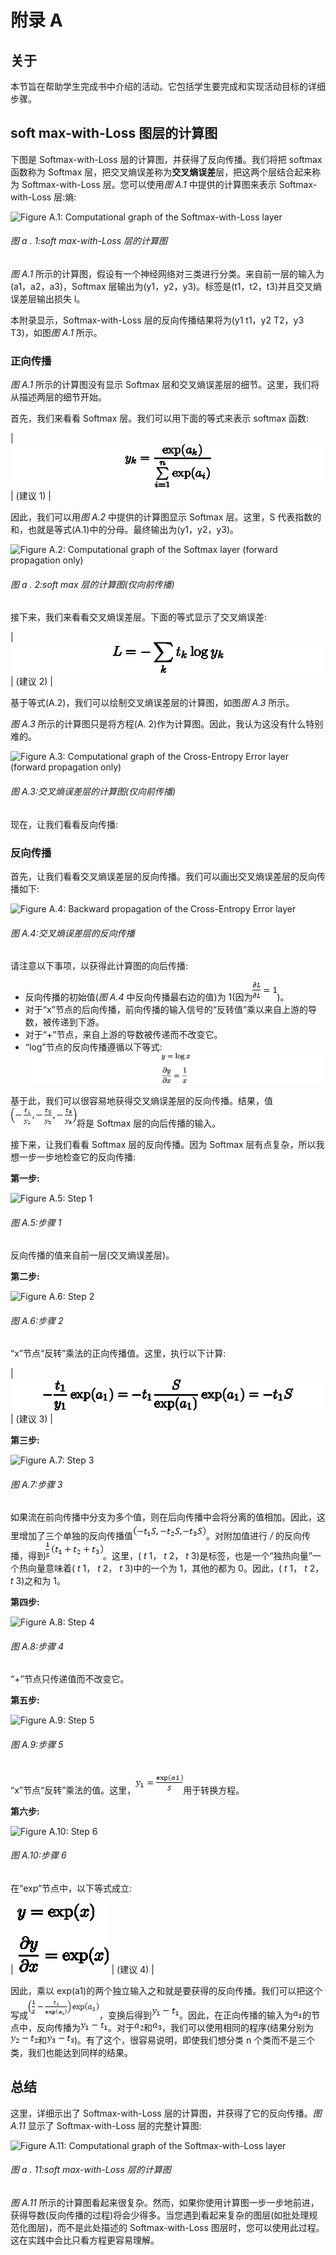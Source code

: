 <title>Appendix_SMP1_ePub</title>

# 附录 A

## 关于

本节旨在帮助学生完成书中介绍的活动。它包括学生要完成和实现活动目标的详细步骤。

## soft max-with-Loss 图层的计算图

下图是 Softmax-with-Loss 层的计算图，并获得了反向传播。我们将把 softmax 函数称为 Softmax 层，把交叉熵误差称为**交叉熵误差**层，把这两个层结合起来称为 Softmax-with-Loss 层。您可以使用*图 A.1* 中提供的计算图来表示 Softmax-with-Loss 层:熵:

![Figure A.1: Computational graph of the Softmax-with-Loss layer
](img/Figure_A.1.jpg)

###### 图 a . 1:soft max-with-Loss 层的计算图

*图 A.1* 所示的计算图，假设有一个神经网络对三类进行分类。来自前一层的输入为(a1，a2，a3)，Softmax 层输出为(y1，y2，y3)。标签是(t1，t2，t3)并且交叉熵误差层输出损失 l。

本附录显示，Softmax-with-Loss 层的反向传播结果将为(y1 t1，y2 T2，y3 T3)，如图*图 A.1* 所示。

### 正向传播

*图 A.1* 所示的计算图没有显示 Softmax 层和交叉熵误差层的细节。这里，我们将从描述两层的细节开始。

首先，我们来看看 Softmax 层。我们可以用下面的等式来表示 softmax 函数:

| ![95](img/Figure_A.1a.png) | (建议 1) |

因此，我们可以用*图 A.2* 中提供的计算图显示 Softmax 层。这里，S 代表指数的和，也就是等式(A.1)中的分母。最终输出为(y1，y2，y3)。

![Figure A.2: Computational graph of the Softmax layer (forward propagation only)
](img/Figure_A.2.jpg)

###### 图 a . 2:soft max 层的计算图(仅向前传播)

接下来，我们来看看交叉熵误差层。下面的等式显示了交叉熵误差:

| ![97](img/Figure_A.2a.png) | (建议 2) |

基于等式(A.2)，我们可以绘制交叉熵误差层的计算图，如图*图 A.3* 所示。

*图 A.3* 所示的计算图只是将方程(A. 2)作为计算图。因此，我认为这没有什么特别难的。

![Figure A.3: Computational graph of the Cross-Entropy Error layer (forward propagation only)
](img/Figure_A.3.jpg)

###### 图 A.3:交叉熵误差层的计算图(仅向前传播)

现在，让我们看看反向传播:

### 反向传播

首先，让我们看看交叉熵误差层的反向传播。我们可以画出交叉熵误差层的反向传播如下:

![Figure A.4: Backward propagation of the Cross-Entropy Error layer
](img/Figure_A.4.jpg)

###### 图 A.4:交叉熵误差层的反向传播

请注意以下事项，以获得此计算图的向后传播:

*   反向传播的初始值(*图 A.4* 中反向传播最右边的值)为 1(因为![98](img/Figure_A.4a.png))。
*   对于“x”节点的后向传播，前向传播的输入信号的“反转值”乘以来自上游的导数，被传递到下游。
*   对于“+”节点，来自上游的导数被传递而不改变它。
*   “log”节点的反向传播遵循以下等式:![99](img/Figure_A.4b.jpg)

基于此，我们可以很容易地获得交叉熵误差层的反向传播。结果，值![100](img/Figure_A.4d.png)将是 Softmax 层的向后传播的输入。

接下来，让我们看看 Softmax 层的反向传播。因为 Softmax 层有点复杂，所以我想一步一步地检查它的反向传播:

**第一步:**

![Figure A.5: Step 1
](img/Figure_A.5.jpg)

###### 图 A.5:步骤 1

反向传播的值来自前一层(交叉熵误差层)。

**第二步:**

![Figure A.6: Step 2
](img/Figure_A.6.jpg)

###### 图 A.6:步骤 2

“x”节点“反转”乘法的正向传播值。这里，执行以下计算:

| ![101](img/Figure_A.6a.png) | (建议 3) |

**第三步:**

![Figure A.7: Step 3
](img/Figure_A.7.jpg)

###### 图 A.7:步骤 3

如果流在前向传播中分支为多个值，则在后向传播中会将分离的值相加。因此，这里增加了三个单独的反向传播值![102](img/Figure_A.7a.png)。对附加值进行 */* 的反向传播，得到![103](img/Figure_A.7b.png)。这里，( *t* 1， *t* 2， *t* 3)是标签，也是一个“独热向量”一个热向量意味着( *t* 1， *t* 2， *t* 3)中的一个为 1，其他的都为 0。因此，( *t* 1， *t* 2， *t* 3)之和为 1。

**第四步:**

![Figure A.8: Step 4
](img/Figure_A.8.jpg)

###### 图 A.8:步骤 4

“+”节点只传递值而不改变它。

**第五步:**

![Figure A.9: Step 5
](img/Figure_A.9.jpg)

###### 图 A.9:步骤 5

“x”节点“反转”乘法的值。这里，![104](img/Figure_A.9a.png)用于转换方程。

**第六步:**

![Figure A.10: Step 6
](img/Figure_A.10.jpg)

###### 图 A.10:步骤 6

在“exp”节点中，以下等式成立:

| ![105](img/Figure_A.10a.png) | (建议 4) |

因此，乘以 exp(a1)的两个独立输入之和就是要获得的反向传播。我们可以把这个写成![106](img/Figure_A.10c.png)，变换后得到![107](img/Figure_A.10d.png)。因此，在正向传播的输入为![108](img/Figure_A.10e.png)的节点中，反向传播为![109](img/Figure_A.10f.png)。对于![110](img/Figure_A.10g.png)和![111](img/Figure_A.10h.png)，我们可以使用相同的程序(结果分别为![112](img/Figure_A.10i.png)和![113](img/Figure_A.10j.png))。有了这个，很容易说明，即使我们想分类 n 个类而不是三个类，我们也能达到同样的结果。

## 总结

这里，详细示出了 Softmax-with-Loss 层的计算图，并获得了它的反向传播。*图 A.11* 显示了 Softmax-with-Loss 层的完整计算图:

![Figure A.11: Computational graph of the Softmax-with-Loss layer
](img/Figure_A.11.jpg)

###### 图 a . 11:soft max-with-Loss 层的计算图

*图 A.11* 所示的计算图看起来很复杂。然而，如果你使用计算图一步一步地前进，获得导数(反向传播的过程)将会少得多。当您遇到看起来复杂的图层(如批处理规范化图层)，而不是此处描述的 Softmax-with-Loss 图层时，您可以使用此过程。这在实践中会比只看方程更容易理解。